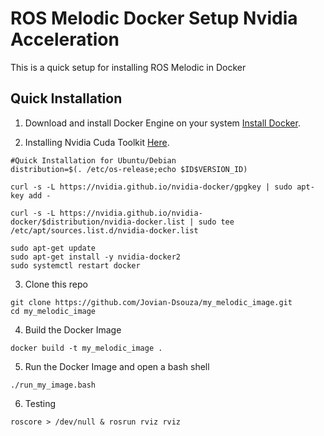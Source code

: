 # ROS Melodic Docker Setup Nvidia Acceleration 

This is a quick setup for installing ROS Melodic in Docker

## Quick Installation

1. Download and install Docker Engine on your system [Install Docker](https://docs.docker.com/engine/install/).

2. Installing Nvidia Cuda Toolkit [Here](https://docs.nvidia.com/datacenter/cloud-native/container-toolkit/install-guide.html#docker).
```
#Quick Installation for Ubuntu/Debian
distribution=$(. /etc/os-release;echo $ID$VERSION_ID)

curl -s -L https://nvidia.github.io/nvidia-docker/gpgkey | sudo apt-key add -

curl -s -L https://nvidia.github.io/nvidia-docker/$distribution/nvidia-docker.list | sudo tee /etc/apt/sources.list.d/nvidia-docker.list

sudo apt-get update
sudo apt-get install -y nvidia-docker2
sudo systemctl restart docker

```

3. Clone this repo
```
git clone https://github.com/Jovian-Dsouza/my_melodic_image.git
cd my_melodic_image
```

4. Build the Docker Image

```
docker build -t my_melodic_image .
```

5. Run the Docker Image and open a bash shell 

```./run_my_image.bash```

6. Testing 

```
roscore > /dev/null & rosrun rviz rviz
```